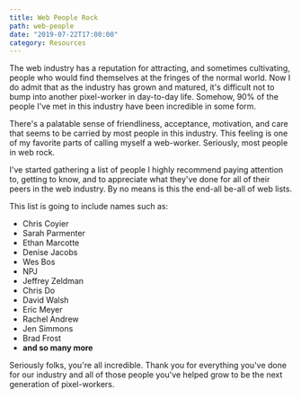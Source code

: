 ```yaml
---
title: Web People Rock
path: web-people
date: "2019-07-22T17:00:00"
category: Resources
---
```


The web industry has a reputation for attracting, and sometimes cultivating, people who would find themselves at the fringes of the normal world. Now I do admit that as the industry has grown and matured, it's difficult not to bump into another pixel-worker in day-to-day life. Somehow, 90% of the people I've met in this industry have been incredible in some form.

There's a palatable sense of friendliness, acceptance, motivation, and care that seems to be carried by most people in this industry. This feeling is one of my favorite parts of calling myself a web-worker. Seriously, most people in web rock.

I've started gathering a list of people I highly recommend paying attention to, getting to know, and to appreciate what they've done for all of their peers in the web industry. By no means is this the end-all be-all of web lists.

This list is going to include names such as:
- Chris Coyier
- Sarah Parmenter
- Ethan Marcotte
- Denise Jacobs
- Wes Bos
- NPJ
- Jeffrey Zeldman
- Chris Do
- David Walsh
- Eric Meyer
- Rachel Andrew
- Jen Simmons
- Brad Frost
- **and so many more**

Seriously folks, you're all incredible. Thank you for everything you've done for our industry and all of those people you've helped grow to be the next generation of pixel-workers.
